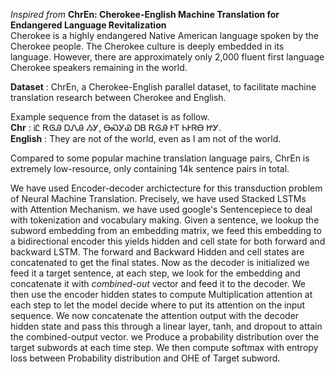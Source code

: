 *Inspired from* **ChrEn: Cherokee-English Machine Translation for Endangered Language Revitalization** </br>
Cherokee is a highly endangered Native American language spoken by the Cherokee people. The Cherokee culture is deeply embedded in its language. However, there are approximately only 2,000 fluent first language Cherokee speakers remaining in the world.

**Dataset** : ChrEn, a Cherokee-English parallel dataset, to facilitate machine translation research between
Cherokee and English.

Example sequence from the dataset is as follow. </br>
**Chr** : ᎥᏝ ᎡᎶᎯ ᎠᏁᎯ ᏱᎩ, ᎾᏍᎩᏯ ᎠᏴ ᎡᎶᎯ ᎨᎢ ᏂᎨᏒᎾ ᏥᎩ. </br>
**English** : They are not of the world, even as I am not of the world. </br>

Compared to some popular machine translation language pairs, ChrEn is extremely low-resource, only containing 14k sentence pairs in total. 

We have  used Encoder-decoder archictecture for this transduction problem of Neural Machine Translation. Precisely, we have used Stacked LSTMs with Attention Mechanism.
we have used google's Sentencepiece to deal with tokenization and vocabulary making.
 Given a sentence,  we lookup the subword embedding from an embedding matrix,   we feed this embedding to a bidirectional encoder this yields hidden and cell state for both forward and backward LSTM. The forward and Backward Hidden and cell states are concatenated to get the final states.
 Now as the decoder is initialized we feed it a target sentence, at each step, we look for the embedding and concatenate it with *combined-out* vector and feed it to the decoder.
 We then use the encoder hidden states to compute Multiplication attention at each step to let the model decide where to put its attention on the input sequence.
We now concatenate the attention output with the decoder hidden state and pass this through a linear layer, tanh, and dropout to attain the combined-output vector.
we Produce a probability distribution over the target subwords at each time step. We then compute softmax with entropy loss between Probability distribution and OHE of Target subword. 
